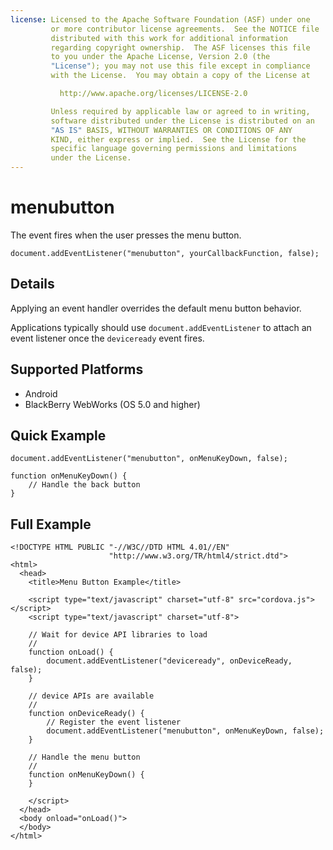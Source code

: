```yaml
---
license: Licensed to the Apache Software Foundation (ASF) under one
         or more contributor license agreements.  See the NOTICE file
         distributed with this work for additional information
         regarding copyright ownership.  The ASF licenses this file
         to you under the Apache License, Version 2.0 (the
         "License"); you may not use this file except in compliance
         with the License.  You may obtain a copy of the License at

           http://www.apache.org/licenses/LICENSE-2.0

         Unless required by applicable law or agreed to in writing,
         software distributed under the License is distributed on an
         "AS IS" BASIS, WITHOUT WARRANTIES OR CONDITIONS OF ANY
         KIND, either express or implied.  See the License for the
         specific language governing permissions and limitations
         under the License.
---
```


menubutton
===========

The event fires when the user presses the menu button.

    document.addEventListener("menubutton", yourCallbackFunction, false);

Details
-------

Applying an event handler overrides the default menu button behavior.

Applications typically should use `document.addEventListener` to
attach an event listener once the `deviceready` event fires.

Supported Platforms
-------------------

- Android
- BlackBerry WebWorks (OS 5.0 and higher)

Quick Example
-------------

    document.addEventListener("menubutton", onMenuKeyDown, false);

    function onMenuKeyDown() {
        // Handle the back button
    }

Full Example
------------

    <!DOCTYPE HTML PUBLIC "-//W3C//DTD HTML 4.01//EN"
                          "http://www.w3.org/TR/html4/strict.dtd">
    <html>
      <head>
        <title>Menu Button Example</title>

        <script type="text/javascript" charset="utf-8" src="cordova.js"></script>
        <script type="text/javascript" charset="utf-8">

        // Wait for device API libraries to load
        //
        function onLoad() {
            document.addEventListener("deviceready", onDeviceReady, false);
        }

        // device APIs are available
        //
        function onDeviceReady() {
            // Register the event listener
            document.addEventListener("menubutton", onMenuKeyDown, false);
        }

        // Handle the menu button
        //
        function onMenuKeyDown() {
        }

        </script>
      </head>
      <body onload="onLoad()">
      </body>
    </html>
